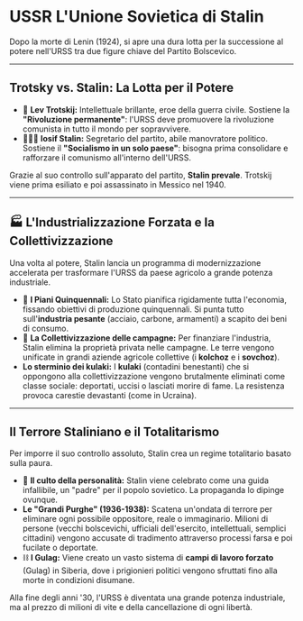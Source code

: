 #  USSR️ L'Unione Sovietica di Stalin

Dopo la morte di Lenin (1924), si apre una dura lotta per la successione al potere nell'URSS tra due figure chiave del Partito Bolscevico.

---

##  Trotsky vs. Stalin: La Lotta per il Potere

*   🦁 **Lev Trotskij:** Intellettuale brillante, eroe della guerra civile. Sostiene la **"Rivoluzione permanente"**: l'URSS deve promuovere la rivoluzione comunista in tutto il mondo per sopravvivere.
*   👨🏻‍🦳 **Iosif Stalin:** Segretario del partito, abile manovratore politico. Sostiene il **"Socialismo in un solo paese"**: bisogna prima consolidare e rafforzare il comunismo all'interno dell'URSS.

Grazie al suo controllo sull'apparato del partito, **Stalin prevale**. Trotskij viene prima esiliato e poi assassinato in Messico nel 1940.

---

## 🏭 L'Industrializzazione Forzata e la Collettivizzazione

Una volta al potere, Stalin lancia un programma di modernizzazione accelerata per trasformare l'URSS da paese agricolo a grande potenza industriale.
*   📜 **I Piani Quinquennali:** Lo Stato pianifica rigidamente tutta l'economia, fissando obiettivi di produzione quinquennali. Si punta tutto sull'**industria pesante** (acciaio, carbone, armamenti) a scapito dei beni di consumo.
*   🌾 **La Collettivizzazione delle campagne:** Per finanziare l'industria, Stalin elimina la proprietà privata nelle campagne. Le terre vengono unificate in grandi aziende agricole collettive (i **kolchoz** e i **sovchoz**).
*   **Lo sterminio dei kulaki:** I **kulaki** (contadini benestanti) che si oppongono alla collettivizzazione vengono brutalmente eliminati come classe sociale: deportati, uccisi o lasciati morire di fame. La resistenza provoca carestie devastanti (come in Ucraina).

---

## Il Terrore Staliniano e il Totalitarismo

Per imporre il suo controllo assoluto, Stalin crea un regime totalitario basato sulla paura.
*   👤 **Il culto della personalità:** Stalin viene celebrato come una guida infallibile, un "padre" per il popolo sovietico. La propaganda lo dipinge ovunque.
*   **Le "Grandi Purghe" (1936-1938):** Scatena un'ondata di terrore per eliminare ogni possibile oppositore, reale o immaginario. Milioni di persone (vecchi bolscevichi, ufficiali dell'esercito, intellettuali, semplici cittadini) vengono accusate di tradimento attraverso processi farsa e poi fucilate o deportate.
*   ⛓️ **I Gulag:** Viene creato un vasto sistema di **campi di lavoro forzato** (Gulag) in Siberia, dove i prigionieri politici vengono sfruttati fino alla morte in condizioni disumane.

Alla fine degli anni '30, l'URSS è diventata una grande potenza industriale, ma al prezzo di milioni di vite e della cancellazione di ogni libertà.
